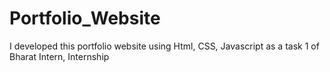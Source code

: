 # Portfolio_Website
I developed this portfolio website using Html, CSS, Javascript as a task 1 of Bharat Intern, Internship
